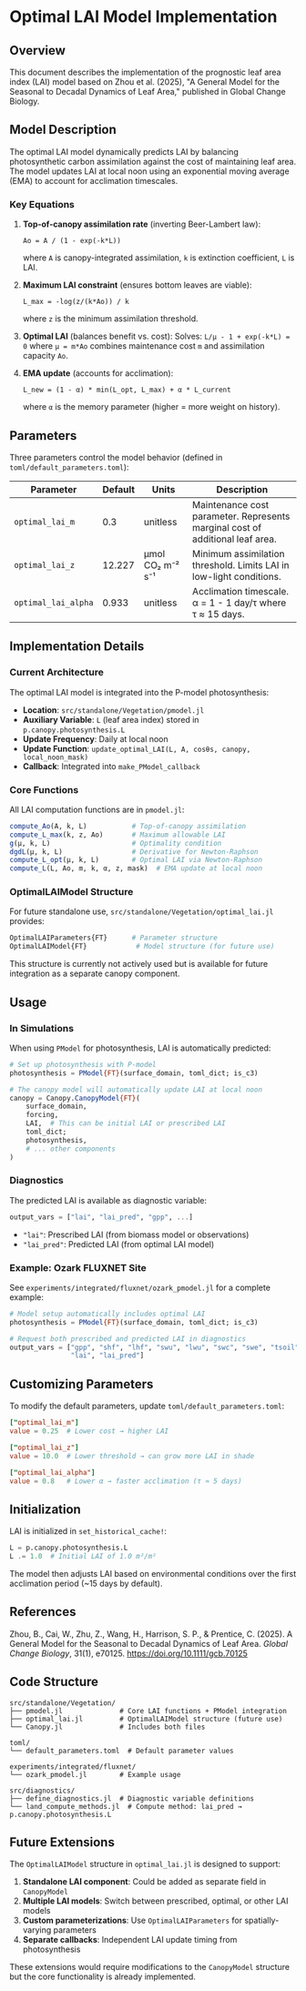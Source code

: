 # Optimal LAI Model Implementation

## Overview

This document describes the implementation of the prognostic leaf area index (LAI) model based on Zhou et al. (2025), "A General Model for the Seasonal to Decadal Dynamics of Leaf Area," published in Global Change Biology.

## Model Description

The optimal LAI model dynamically predicts LAI by balancing photosynthetic carbon assimilation against the cost of maintaining leaf area. The model updates LAI at local noon using an exponential moving average (EMA) to account for acclimation timescales.

### Key Equations

1. **Top-of-canopy assimilation rate** (inverting Beer-Lambert law):
   ```
   Ao = A / (1 - exp(-k*L))
   ```
   where `A` is canopy-integrated assimilation, `k` is extinction coefficient, `L` is LAI.

2. **Maximum LAI constraint** (ensures bottom leaves are viable):
   ```
   L_max = -log(z/(k*Ao)) / k
   ```
   where `z` is the minimum assimilation threshold.

3. **Optimal LAI** (balances benefit vs. cost):
   Solves: `L/μ - 1 + exp(-k*L) = 0`
   where `μ = m*Ao` combines maintenance cost `m` and assimilation capacity `Ao`.

4. **EMA update** (accounts for acclimation):
   ```
   L_new = (1 - α) * min(L_opt, L_max) + α * L_current
   ```
   where `α` is the memory parameter (higher = more weight on history).

## Parameters

Three parameters control the model behavior (defined in `toml/default_parameters.toml`):

| Parameter | Default | Units | Description |
|-----------|---------|-------|-------------|
| `optimal_lai_m` | 0.3 | unitless | Maintenance cost parameter. Represents marginal cost of additional leaf area. |
| `optimal_lai_z` | 12.227 | μmol CO₂ m⁻² s⁻¹ | Minimum assimilation threshold. Limits LAI in low-light conditions. |
| `optimal_lai_alpha` | 0.933 | unitless | Acclimation timescale. α = 1 - 1 day/τ where τ ≈ 15 days. |

## Implementation Details

### Current Architecture

The optimal LAI model is integrated into the P-model photosynthesis:

- **Location**: `src/standalone/Vegetation/pmodel.jl`
- **Auxiliary Variable**: `L` (leaf area index) stored in `p.canopy.photosynthesis.L`
- **Update Frequency**: Daily at local noon
- **Update Function**: `update_optimal_LAI(L, A, cosθs, canopy, local_noon_mask)`
- **Callback**: Integrated into `make_PModel_callback`

### Core Functions

All LAI computation functions are in `pmodel.jl`:

```julia
compute_Ao(A, k, L)           # Top-of-canopy assimilation
compute_L_max(k, z, Ao)       # Maximum allowable LAI
g(μ, k, L)                    # Optimality condition
dgdL(μ, k, L)                 # Derivative for Newton-Raphson
compute_L_opt(μ, k, L)        # Optimal LAI via Newton-Raphson
compute_L(L, Ao, m, k, α, z, mask)  # EMA update at local noon
```

### OptimalLAIModel Structure

For future standalone use, `src/standalone/Vegetation/optimal_lai.jl` provides:

```julia
OptimalLAIParameters{FT}      # Parameter structure
OptimalLAIModel{FT}            # Model structure (for future use)
```

This structure is currently not actively used but is available for future integration as a separate canopy component.

## Usage

### In Simulations

When using `PModel` for photosynthesis, LAI is automatically predicted:

```julia
# Set up photosynthesis with P-model
photosynthesis = PModel{FT}(surface_domain, toml_dict; is_c3)

# The canopy model will automatically update LAI at local noon
canopy = Canopy.CanopyModel{FT}(
    surface_domain,
    forcing,
    LAI,  # This can be initial LAI or prescribed LAI
    toml_dict;
    photosynthesis,
    # ... other components
)
```

### Diagnostics

The predicted LAI is available as diagnostic variable:

```julia
output_vars = ["lai", "lai_pred", "gpp", ...]
```

- `"lai"`: Prescribed LAI (from biomass model or observations)
- `"lai_pred"`: Predicted LAI (from optimal LAI model)

### Example: Ozark FLUXNET Site

See `experiments/integrated/fluxnet/ozark_pmodel.jl` for a complete example:

```julia
# Model setup automatically includes optimal LAI
photosynthesis = PModel{FT}(surface_domain, toml_dict; is_c3)

# Request both prescribed and predicted LAI in diagnostics
output_vars = ["gpp", "shf", "lhf", "swu", "lwu", "swc", "swe", "tsoil", 
               "lai", "lai_pred"]
```

## Customizing Parameters

To modify the default parameters, update `toml/default_parameters.toml`:

```toml
["optimal_lai_m"]
value = 0.25  # Lower cost → higher LAI

["optimal_lai_z"]
value = 10.0  # Lower threshold → can grow more LAI in shade

["optimal_lai_alpha"]
value = 0.8   # Lower α → faster acclimation (τ ≈ 5 days)
```

## Initialization

LAI is initialized in `set_historical_cache!`:

```julia
L = p.canopy.photosynthesis.L
L .= 1.0  # Initial LAI of 1.0 m²/m²
```

The model then adjusts LAI based on environmental conditions over the first acclimation period (~15 days by default).

## References

Zhou, B., Cai, W., Zhu, Z., Wang, H., Harrison, S. P., & Prentice, C. (2025). A General Model for the Seasonal to Decadal Dynamics of Leaf Area. *Global Change Biology*, 31(1), e70125. https://doi.org/10.1111/gcb.70125

## Code Structure

```
src/standalone/Vegetation/
├── pmodel.jl              # Core LAI functions + PModel integration
├── optimal_lai.jl         # OptimalLAIModel structure (future use)
└── Canopy.jl              # Includes both files

toml/
└── default_parameters.toml  # Default parameter values

experiments/integrated/fluxnet/
└── ozark_pmodel.jl        # Example usage

src/diagnostics/
├── define_diagnostics.jl  # Diagnostic variable definitions
└── land_compute_methods.jl  # Compute method: lai_pred → p.canopy.photosynthesis.L
```

## Future Extensions

The `OptimalLAIModel` structure in `optimal_lai.jl` is designed to support:

1. **Standalone LAI component**: Could be added as separate field in `CanopyModel`
2. **Multiple LAI models**: Switch between prescribed, optimal, or other LAI models
3. **Custom parameterizations**: Use `OptimalLAIParameters` for spatially-varying parameters
4. **Separate callbacks**: Independent LAI update timing from photosynthesis

These extensions would require modifications to the `CanopyModel` structure but the core functionality is already implemented.

